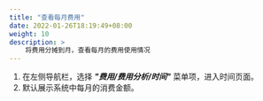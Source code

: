 ```yaml
---
title: "查看每月费用"
date: 2022-01-26T18:19:49+08:00
weight: 10
description: >
    将费用分摊到月，查看每月的费用使用情况
---
```


1. 在左侧导航栏，选择 **_"费用/费用分析/时间"_** 菜单项，进入时间页面。
2. 默认展示系统中每月的消费金额。
